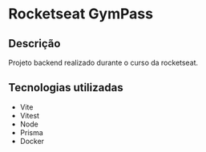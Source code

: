 # Rocketseat GymPass 

## Descrição
Projeto backend realizado durante o curso da rocketseat.

## Tecnologias utilizadas
- Vite
- Vitest
- Node
- Prisma
- Docker
